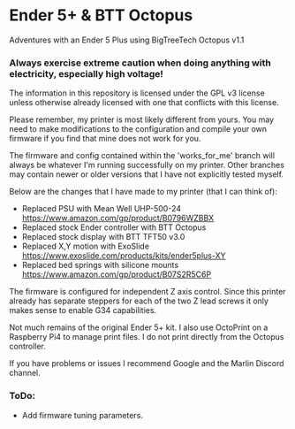 # Ender 5+ & BTT Octopus
Adventures with an Ender 5 Plus using BigTreeTech Octopus v1.1

### Always exercise extreme caution when doing anything with electricity, especially high voltage!

The information in this repository is licensed under the GPL v3 license unless otherwise already licensed with one that conflicts with this license.

Please remember, my printer is most likely different from yours. You may need to make modifications to the configuration and compile your own firmware if you find that mine does not work for you.

The firmware and config contained within the 'works_for_me' branch will always be whatever I'm running successfully on my printer. Other branches may contain newer or older versions that I have not explicitly tested myself.

Below are the changes that I have made to my printer (that I can think of):
* Replaced PSU with Mean Well UHP-500-24 https://www.amazon.com/gp/product/B0796WZBBX
* Replaced stock Ender controller with BTT Octopus
* Replaced stock display with BTT TFT50 v3.0
* Replaced X,Y motion with ExoSlide https://www.exoslide.com/products/kits/ender5plus-XY
* Replaced bed springs with silicone mounts https://www.amazon.com/gp/product/B07S2R5C6P

The firmware is configured for independent Z axis control. Since this printer already has separate steppers for each of the two Z lead screws it only makes sense to enable G34 capabilities.

Not much remains of the original Ender 5+ kit. I also use OctoPrint on a Raspberry Pi4 to manage print files. I do not print directly from the Octopus controller.

If you have problems or issues I recommend Google and the Marlin Discord channel.

### ToDo:
* Add firmware tuning parameters.

